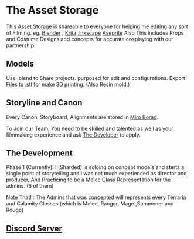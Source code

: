# The Asset Storage

This Asset Storage is shareable to everyone for helping me editing any sort of Filming. eg. [Blender](https://www.blender.org/) , [Krita](https://krita.org/en/) ,[inkscape](https://inkscape.org/) [Aseprite](https://www.aseprite.org/) 
Also This includes Props and Costume Designs and concepts for accurate cosplaying with our partnership.

## Models

Use .blend to Share projects. purposed for edit and configurations. 
Export Files to .stl for make 3D printing. (Also Resin mold.)

## Storyline and Canon 

Every Canon, Storyboard, Alignments are stored in [Miro Borad](https://miro.com/app/board/uXjVNmQDn84=/). 

To Join our Team, You need to be skilled and talented as well as your filmmaking experience and ask [The Developer](https://github.com/ShardedFilms) to apply.

## The Development 

Phase 1 (Currently): I (Sharded) is soloing on concept models and sterts a single point of storytelling and i was not much experienced as director and producer, And Practicing to be a Melee Class Representation for the admins. (6 of them)

Note That! : The Admins that was concepted will represents every Terraria and Calamity Classes (which is Melee, Ranger, Mage ,Summoner and Rouge) 

## [Discord Server](https://discord.com/invite/EkTRfjZsvE)

